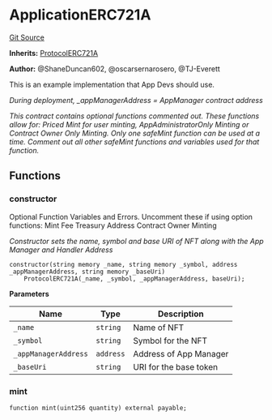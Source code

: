# ApplicationERC721A
[Git Source](https://github.com/thrackle-io/rules-protocol/blob/1ab1db06d001c0ea3265ec49b85ddd9394430302/src/example/ApplicationERC721A.sol)

**Inherits:**
[ProtocolERC721A](/src/token/ProtocolERC721A.sol/contract.ProtocolERC721A.md)

**Author:**
@ShaneDuncan602, @oscarsernarosero, @TJ-Everett

This is an example implementation that App Devs should use.

*During deployment,  _appManagerAddress = AppManager contract address*

*This contract contains optional functions commented out. These functions allow for: Priced Mint for user minting, AppAdministratorOnly Minting or Contract Owner Only Minting.
Only one safeMint function can be used at a time. Comment out all other safeMint functions and variables used for that function.*


## Functions
### constructor

Optional Function Variables and Errors. Uncomment these if using option functions:
Mint Fee
Treasury Address
Contract Owner Minting

*Constructor sets the name, symbol and base URI of NFT along with the App Manager and Handler Address*


```solidity
constructor(string memory _name, string memory _symbol, address _appManagerAddress, string memory _baseUri)
    ProtocolERC721A(_name, _symbol, _appManagerAddress, baseUri);
```
**Parameters**

|Name|Type|Description|
|----|----|-----------|
|`_name`|`string`|Name of NFT|
|`_symbol`|`string`|Symbol for the NFT|
|`_appManagerAddress`|`address`|Address of App Manager|
|`_baseUri`|`string`|URI for the base token|


### mint


```solidity
function mint(uint256 quantity) external payable;
```

